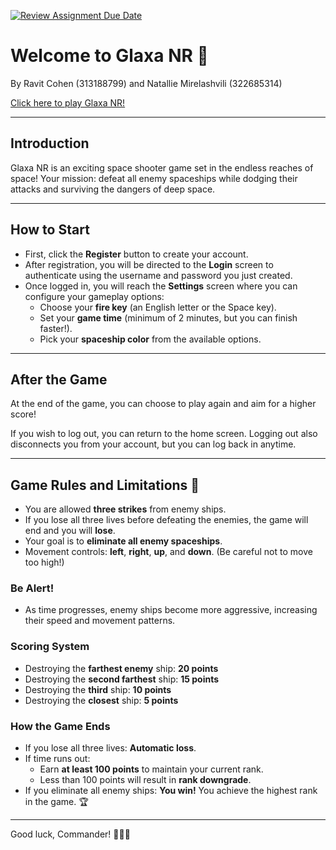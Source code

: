 [![Review Assignment Due Date](https://classroom.github.com/assets/deadline-readme-button-22041afd0340ce965d47ae6ef1cefeee28c7c493a6346c4f15d667ab976d596c.svg)](https://classroom.github.com/a/C1S6S1cK)
# Welcome to Glaxa NR 🚀
By Ravit Cohen (313188799) and Natallie Mirelashvili (322685314)

[Click here to play Glaxa NR!](https://wed-2023.github.io/assignment2-322685314_313188799_assignment2/)

---

## Introduction
Glaxa NR is an exciting space shooter game set in the endless reaches of space! Your mission: defeat all enemy spaceships while dodging their attacks and surviving the dangers of deep space.

---

## How to Start
- First, click the **Register** button to create your account.
- After registration, you will be directed to the **Login** screen to authenticate using the username and password you just created.
- Once logged in, you will reach the **Settings** screen where you can configure your gameplay options:
  - Choose your **fire key** (an English letter or the Space key).
  - Set your **game time** (minimum of 2 minutes, but you can finish faster!).
  - Pick your **spaceship color** from the available options.

---

## After the Game
At the end of the game, you can choose to play again and aim for a higher score!

If you wish to log out, you can return to the home screen. Logging out also disconnects you from your account, but you can log back in anytime.

---

## Game Rules and Limitations 🚨

- You are allowed **three strikes** from enemy ships.
- If you lose all three lives before defeating the enemies, the game will end and you will **lose**.
- Your goal is to **eliminate all enemy spaceships**.
- Movement controls: **left**, **right**, **up**, and **down**. (Be careful not to move too high!)

### Be Alert!
- As time progresses, enemy ships become more aggressive, increasing their speed and movement patterns.

### Scoring System
- Destroying the **farthest enemy** ship: **20 points**
- Destroying the **second farthest** ship: **15 points**
- Destroying the **third** ship: **10 points**
- Destroying the **closest** ship: **5 points**

### How the Game Ends
- If you lose all three lives: **Automatic loss**.
- If time runs out:
  - Earn **at least 100 points** to maintain your current rank.
  - Less than 100 points will result in **rank downgrade**.
- If you eliminate all enemy ships: **You win!** You achieve the highest rank in the game. 🏆

---

Good luck, Commander! 🚀🚀🚀

